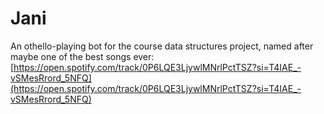 # Jani

An othello-playing bot for the course data structures project, named after maybe one of the best songs ever: [https://open.spotify.com/track/0P6LQE3LjywlMNrlPctTSZ?si=T4IAE_-vSMesRrord_5NFQ](https://open.spotify.com/track/0P6LQE3LjywlMNrlPctTSZ?si=T4IAE_-vSMesRrord_5NFQ)

<!-- TODO: only bot code here, core repo link and config instructions!!

## Documentation
* [Design document](https://github.com/korolainenriikka/Jani/blob/master/documentation/design.md)

## Weekly reports
* [Week 1](https://github.com/korolainenriikka/Jani/blob/master/week_reports/week1.md)

